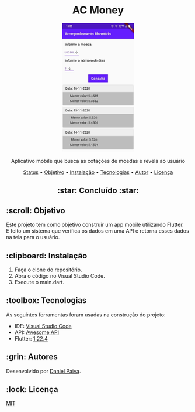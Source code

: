 <h1 align="center">AC Money</h1>

<p align="center">
  <a href="#">
    <img src="screenshot/ac-money.jpeg" height="350" alt="AC Money">
  </a>
</p>
<p align="center">
    Aplicativo mobile que busca as cotações de moedas e revela ao usuário
</p>

<p align="center">
 <a href="#status">Status</a> • 
 <a href="#objetivo">Objetivo</a> •
 <a href="#instalacao">Instalação</a> • 
 <a href="#tecnologias">Tecnologias</a> • 
 <a href="#autor">Autor</a> • 
 <a href="#licenca">Licença</a>
</p>

<h2 align="center" id=status> 
	:star: Concluído :star:
</h2>

<h2 id=objetivo>:scroll: Objetivo</h2>
Este projeto tem como objetivo construir um app mobile utilizando Flutter.<br>
É feito um sistema que verifica os dados em uma API e retorna esses dados na tela para o usuário.

<h2 id=instalacao>:clipboard: Instalação</h2>

1. Faça o clone do repositório.
2. Abra o código no Visual Studio Code.
3. Execute o main.dart.

<h2 id=tecnologias>:toolbox: Tecnologias</h2>

As seguintes ferramentas foram usadas na construção do projeto:

- IDE: <a href="https://code.visualstudio.com/">Visual Studio Code</a>
- API: <a href="https://docs.awesomeapi.com.br/api-de-moedas">Awesome API</a>
- Flutter: <a href="https://flutter.dev/docs/get-started/install">1.22.4</a>

<h2 id=autor>:grin: Autores</h2>

Desenvolvido por <a href="https://www.linkedin.com/in/danhpaiva/" target="_blank">Daniel Paiva</a>.

<h2 id=licenca>:lock: Licença</h2>
<a href="https://github.com/danhpaiva/login-csharp-sqlServer/blob/master/LICENSE" target="_blank">MIT</a>
